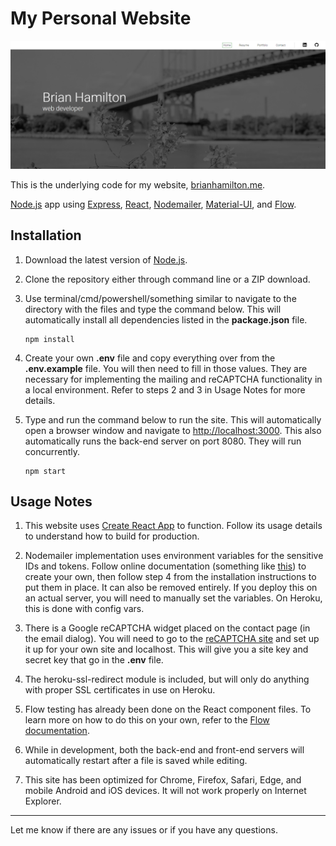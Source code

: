 # My Personal Website

![Website Preview](/public/images/preview.png?raw=true "Website Preview")

This is the underlying code for my website, [brianhamilton.me](https://www.brianhamilton.me/).

[Node.js](https://nodejs.org/en/) app using [Express](https://expressjs.com/), [React](https://reactjs.org/), [Nodemailer](https://nodemailer.com/about/), [Material-UI](https://material-ui.com/), and [Flow](https://flow.org/en/).

## Installation

1. Download the latest version of [Node.js](https://nodejs.org/en/).

2. Clone the repository either through command line or a ZIP download.

3. Use terminal/cmd/powershell/something similar to navigate to the directory with the files and type the command below. This will automatically install all dependencies listed in the **package.json** file.

    ```
    npm install
    ```

4. Create your own **.env** file and copy everything over from the **.env.example** file. You will then need to fill in those values. They are necessary for implementing the mailing and reCAPTCHA functionality in a local environment. Refer to steps 2 and 3 in Usage Notes for more details.
    
5. Type and run the command below to run the site. This will automatically open a browser window and navigate to [http://localhost:3000](http://localhost:3000). This also automatically runs the back-end server on port 8080. They will run concurrently.

    ```
    npm start
    ```

## Usage Notes

1. This website uses [Create React App](https://github.com/facebook/create-react-app) to function. Follow its usage details to understand how to build for production.

2. Nodemailer implementation uses environment variables for the sensitive IDs and tokens. Follow online documentation (something like [this](https://medium.com/@nickroach_50526/sending-emails-with-node-js-using-smtp-gmail-and-oauth2-316fe9c790a1)) to create your own, then follow step 4 from the installation instructions to put them in place. It can also be removed entirely. If you deploy this on an actual server, you will need to manually set the variables. On Heroku, this is done with config vars.

3. There is a Google reCAPTCHA widget placed on the contact page (in the email dialog). You will need to go to the [reCAPTCHA site](https://www.google.com/recaptcha) and set up it up for your own site and localhost. This will give you a site key and secret key that go in the **.env** file.

4. The heroku-ssl-redirect module is included, but will only do anything with proper SSL certificates in use on Heroku.

5. Flow testing has already been done on the React component files. To learn more on how to do this on your own, refer to the [Flow documentation](https://flow.org/en/docs/).

6. While in development, both the back-end and front-end servers will automatically restart after a file is saved while editing.

7. This site has been optimized for Chrome, Firefox, Safari, Edge, and mobile Android and iOS devices. It will not work properly on Internet Explorer.

---

Let me know if there are any issues or if you have any questions.
